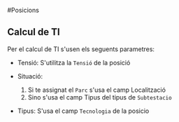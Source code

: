 #Posicions

## Calcul de TI

Per el calcul de TI s'usen els seguents parametres:

- Tensió: S'utilitza la `Tensió` de la posició
- Situació:

    1. Si te assignat el `Parc` s'usa el camp Localització 
    2. Sino s'usa el camp Tipus del tipus de `Subtestacio`

- Tipus: S'usa el camp `Tecnologia` de la posicio
